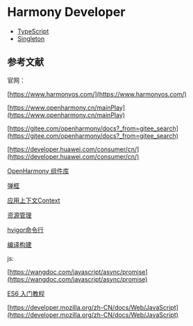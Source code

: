 # Harmony Developer

* [TypeScript](harmony/typeScript.md)
* [Singleton](harmony/singleton.md)

## 参考文献

官网：

[https://www.harmonyos.com/](https://www.harmonyos.com/)

[https://www.openharmony.cn/mainPlay](https://www.openharmony.cn/mainPlay)

[https://gitee.com/openharmony/docs?_from=gitee_search](https://gitee.com/openharmony/docs?_from=gitee_search)

[https://developer.huawei.com/consumer/cn/](https://developer.huawei.com/consumer/cn/)

[OpenHarmony 组件库](https://gitee.com/explore/harmony?_from=gitee_search)

[弹框](https://docs.openharmony.cn/pages/v3.2/zh-cn/application-dev/reference/arkui-ts/ts-methods-alert-dialog-box.md/)

[应用上下文Context](https://docs.openharmony.cn/pages/v4.0/zh-cn/application-dev/application-models/application-context-stage.md/)

[资源管理](https://docs.openharmony.cn/pages/v3.2/zh-cn/application-dev/reference/apis/js-apis-resource-manager.md/)

[hvigor命令行](https://developer.harmonyos.com/cn/docs/documentation/doc-guides-V3/ide-command-line-hvigor-0000001553317645-V3)

[编译构建](https://developer.harmonyos.com/cn/docs/documentation/doc-guides-V3/build_overview-0000001055075201-V3)

js:

[https://wangdoc.com/javascript/async/promise](https://wangdoc.com/javascript/async/promise)

[ES6 入门教程](https://es6.ruanyifeng.com/)

[https://developer.mozilla.org/zh-CN/docs/Web/JavaScript](https://developer.mozilla.org/zh-CN/docs/Web/JavaScript)

